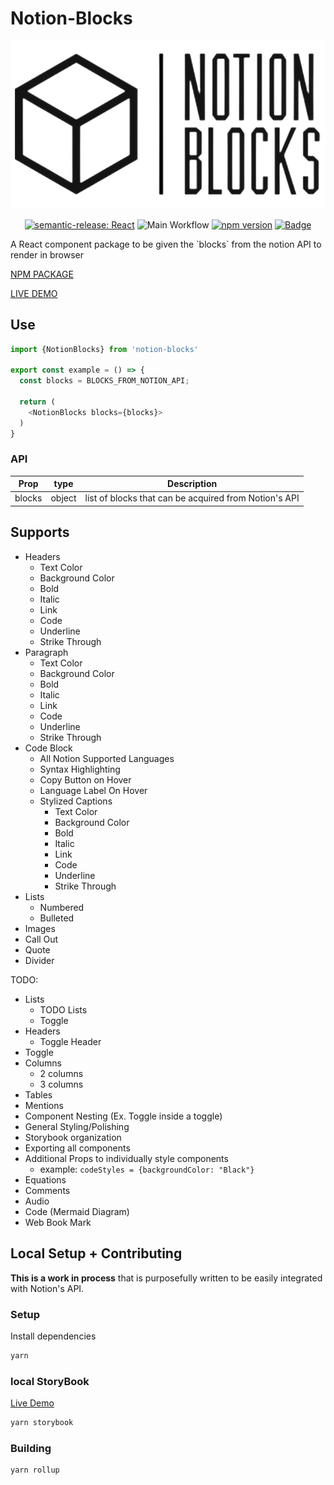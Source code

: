 # Notion-Blocks
<div align="center">

  ![alt text](https://github.com/jaysongiroux/notion-blocks/blob/master/assets/notionBlocks.png?raw=true)

  [![semantic-release: React](https://img.shields.io/badge/semantic--release-react-e10079?logo=semantic-release)](https://github.com/semantic-release/semantic-release)
  ![Main Workflow](https://github.com/jaysongiroux/notion-blocks/actions/workflows/main.yml/badge.svg)
  [![npm version](https://badge.fury.io/js/notion-blocks.svg)](https://badge.fury.io/js/notion-blocks)
  [![Badge](https://202o2716cl9w.runkit.sh)](http://notion-blocks.jasongiroux.com)

</div>
A React component package to be given the `blocks` from the notion API to render in browser

[NPM PACKAGE](https://www.npmjs.com/package/notion-blocks)

[LIVE DEMO](http://notion-blocks.jasongiroux.com)

## Use
```js
import {NotionBlocks} from 'notion-blocks'

export const example = () => {
  const blocks = BLOCKS_FROM_NOTION_API;

  return (
    <NotionBlocks blocks={blocks}>
  )
}
```

### API
|  Prop  |  type  |  Description  |
| ------ | ------ | ------------- |
|blocks  |object  |list of blocks that can be acquired from Notion's API|


## Supports
- Headers
  - Text Color
  - Background Color
  - Bold
  - Italic
  - Link
  - Code
  - Underline
  - Strike Through
- Paragraph
  - Text Color
  - Background Color
  - Bold
  - Italic
  - Link
  - Code
  - Underline
  - Strike Through
- Code Block
  - All Notion Supported Languages
  - Syntax Highlighting
  - Copy Button on Hover
  - Language Label On Hover
  - Stylized Captions
    -  Text Color
    - Background Color
    - Bold
    - Italic
    - Link
    - Code
    - Underline
    - Strike Through
- Lists
  - Numbered
  - Bulleted
- Images
- Call Out
- Quote
- Divider


TODO:
- Lists
  - TODO Lists
  - Toggle
- Headers
  - Toggle Header
- Toggle
- Columns
  - 2 columns
  - 3 columns
- Tables
- Mentions
- Component Nesting (Ex. Toggle inside a toggle)
- General Styling/Polishing
- Storybook organization
- Exporting all components
- Additional Props to individually style components
  - example: `codeStyles = {backgroundColor: "Black"}`
- Equations
- Comments
- Audio
- Code (Mermaid Diagram)
- Web Book Mark


## Local Setup + Contributing
**This is a work in process** that is purposefully written to be easily integrated with Notion's API.

### Setup
Install dependencies
```bash
yarn
```

### local StoryBook
[Live Demo](http://notion-blocks.jasongiroux.com)
```bash
yarn storybook
```

### Building
```bash
yarn rollup
```